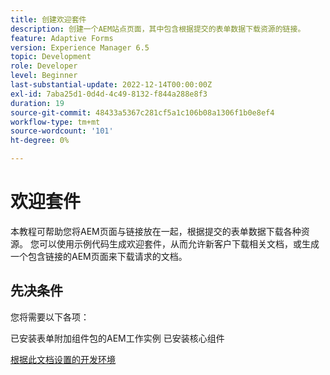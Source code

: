 ```yaml
---
title: 创建欢迎套件
description: 创建一个AEM站点页面，其中包含根据提交的表单数据下载资源的链接。
feature: Adaptive Forms
version: Experience Manager 6.5
topic: Development
role: Developer
level: Beginner
last-substantial-update: 2022-12-14T00:00:00Z
exl-id: 7aba25d1-0d4d-4c49-8132-f844a288e8f3
duration: 19
source-git-commit: 48433a5367c281cf5a1c106b08a1306f1b0e8ef4
workflow-type: tm+mt
source-wordcount: '101'
ht-degree: 0%

---
```


# 欢迎套件

本教程可帮助您将AEM页面与链接放在一起，根据提交的表单数据下载各种资源。 您可以使用示例代码生成欢迎套件，从而允许新客户下载相关文档，或生成一个包含链接的AEM页面来下载请求的文档。

## 先决条件

您将需要以下各项：

已安装表单附加组件包的AEM工作实例
已安装核心组件

[根据此文档设置的开发环境](https://experienceleague.adobe.com/docs/experience-manager-learn/forms/creating-your-first-osgi-bundle/create-your-first-osgi-bundle.html?lang=zh-Hans)

